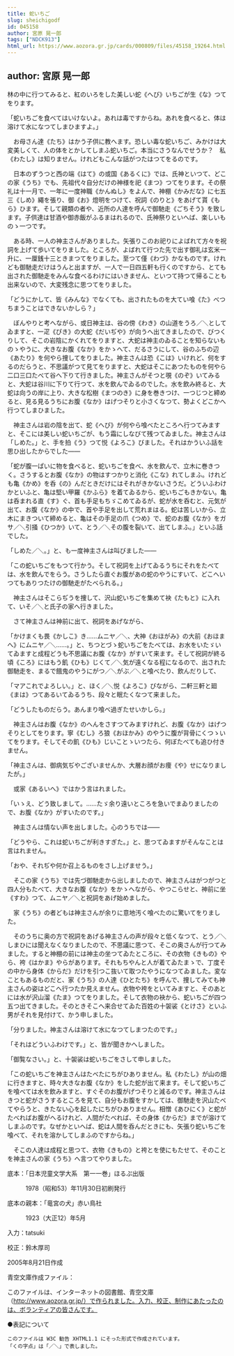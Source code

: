```yaml
---
title: 蛇いちご
slug: sheichigodf
id: 045158
author: 宮原 晃一郎
tags: ["NDCK913"]
html_url: https://www.aozora.gr.jp/cards/000809/files/45158_19264.html
---
```


## author: 宮原 晃一郎

林の中に行つてみると、紅のいろをした美しい蛇《へび》いちごが生《な》つてをります。

「蛇いちごを食べてはいけないよ。あれは毒ですからね。あれを食べると、体は溶けて水になつてしまひますよ。」

　お母さん達《たち》はかう子供に教へます。恐しい毒な蛇いちご、みかけは大変美しくて、人の体をとかしてしまふ蛇いちご。本当にさうなんでせうか？　私《わたし》は知りません。けれどもこんな話がつたはつてをるのです。



　日本のずうつと西の端《はて》の或国《あるくに》では、氏神といつて、どこの家《うち》でも、先祖代々自分だけの神様を祀《まつ》つてをります。その祭礼は十一月で、一年に一度神職《かんぬし》をよんで、神棚《かみだな》に七五三《しめ》繩を張り、御《お》燈明をつけて、祝詞《のりと》をあげて貰《もら》ひます。そして親類の者や、近所の人達を呼んで御馳走《ごちそう》を致します。子供達は甘酒や御赤飯がふるまはれるので、氏神祭りといへば、楽しいものゝ一つです。

　ある時、一人の神主さんがありました。矢張りこのお祀りによばれて方々を祝詞を上げて歩いてをりました。ところが、よばれて行つた先で出す御礼は玄米一升に、一厘銭十三ときまつてをりました。至つて僅《わづ》かなものです。けれども御馳走だけはうんと出ますが、一人で一日四五軒も行くのですから、とても出された御馳走をみんな食べるわけにはいきません、といつて持つて帰ることも出来ないので、大変残念に思つてをりました。

「どうにかして、皆《みんな》でなくても、出されたものを大てい喰《た》べつちまうことはできないかしら？」

　ぼんやりと考へながら、或日神主は、谷の傍《わき》の山道をうろ／＼としてゐますと、一疋《ぴき》の大蛇《だいぢや》が向うへ出てきましたので、びつくりして、そこの岩陰にかくれてをりますと、大蛇は神主のゐることを知らないものゝやうに、大きなお腹《なか》をかゝへて、だるさうにして、谷のふちの辺《あたり》を何やら捜してをりました。神主さんは恐《こは》いけれど、何をするのだらうと、不思議がつて見てをりますと、大蛇はそこにあつたものを何やら二口三口たべて谷へ下りて行きました。神主さんがそつと覗《のぞ》いてみると、大蛇は谷川に下りて行つて、水を飲んでゐるのでした。水を飲み終ると、大蛇は向うの岸に上り、大きな松樹《まつのき》に身を巻きつけ、一つじつと締めると、見る見るうちにお腹《なか》はげつそりと小さくなつて、勢よくどこかへ行つてしまひました。

　神主さんは岩の陰を出て、蛇《へび》が何やら喰べたところへ行つてみますと、そこには美しい蛇いちごが、もう霜にしなびて残つてゐました。神主さんは「しめた。」と、手を拍《う》つて悦《よろこ》びました。それはかういふ話を思ひ出したからでした――

「蛇が腹一ぱいに物を食べると、蛇いちごを食べ、水を飲んで、立木に巻きつく。さうするとお腹《なか》の物はすつかりと消化《こな》れてしまふ。けれども亀《かめ》を呑《の》んだときだけにはそれがきかないさうだ。どういふわけかといふと、亀は堅い甲羅《かふら》を着てゐるから、蛇いちごもきかない。亀は呑まれる直《す》ぐ、首も手足もちゞこめてゐるが、蛇が水を呑むと、元気が出て、お腹《なか》の中で、首や手足を出して荒れまはる。蛇は苦しいから、立木にまきついて締めると、亀はその手足の爪《つめ》で、蛇のお腹《なか》をガサ／＼引掻《ひつか》いて、とう／＼その腹を裂いて、出てしまふ。」といふ話でした。

「しめた／＼。」と、も一度神主さんは叫びました――

「この蛇いちごをもつて行かう。そして祝詞を上げてゐるうちにそれをたべては、水を飲んでをらう。さうしたら直ぐお腹があの蛇のやうにすいて、どこへいつてもありつたけの御馳走がたべられる。」

　神主さんはそこらぢうを捜して、沢山蛇いちごを集めて袂《たもと》に入れて、いそ／＼と氏子の家へ行きました。



　さて神主さんは神前に出て、祝詞をあげながら、

「かけまくも畏《かしこ》き……ムニヤ／＼、大神《おほがみ》の大前《おほまへ》にムニヤ／＼……。」と、ちつとづゝ蛇いちごをたべては、お水をいたゞいてゐますと成程どうも不思議にお腹《なか》がすいて来ます。そして祝詞が終る頃《ころ》にはもう飢《ひも》じくて／＼気が遠くなる程になるので、出された御馳走を、まるで餓鬼のやうにがつ／＼がぶ／＼と喰べたり、飲んだりして、

「マアこれでよろしい。」と、ほく／＼悦《よろこ》びながら、二軒三軒と廻《まは》つてあるいてゐるうち、段々と眠たくなつて来ました。

「どうしたものだらう。あんまり喰べ過ぎたせいかしら。」

　神主さんはお腹《なか》のへんをさすつてみますけれど、お腹《なか》はげつそりとしてをります。寧《むし》ろ狼《おほかみ》のやうに腹が背骨にくつゝいてをります。そしてその飢《ひも》じいことゝいつたら、何ぼたべても追ひ付きません。

「神主さんは、御病気ぢやございませんか、大層お顔がお痩《や》せになりましたが。」

　或家《あるいへ》ではかう言はれました。

「いゝえ、どう致しまして。……たゞ余り遠いところを急いでまゐりましたので、お腹《なか》がすいたのです。」

　神主さんは情ない声を出しました。心のうちでは――

「どうやら、これは蛇いちごが利きすぎた。」と、思つてゐますがそんなことは言はれません。

「おや、それぢや何か召上るものをさし上げませう。」

　そこの家《うち》では先づ御馳走から出しましたので、神主さんはがつがつと四人分もたべて、大きなお腹《なか》をかゝへながら、やつこらせと、神前に坐《すわ》つて、ムニヤ／＼と祝詞をあげ始めました。

　家《うち》の者どもは神主さんが余りに意地汚く喰べたのに驚いてをりました。

　そのうちに奥の方で祝詞をあげる神主さんの声が段々と低くなつて、とう／＼しまひには聞えなくなりましたので、不思議に思つて、そこの奥さんが行つてみました。すると神棚の前には神主の坐つてゐたところに、その衣物《きもの》やら、袴《はかま》やらがあります。それもちやんと人が着てゐたまゝで、丁度その中から身体《からだ》だけを引つこ抜いて取つたやうになつてゐました。変なこともあるものだと、家《うち》の人達《ひとたち》を呼んで、捜してみても神主さんの姿はどこへ行つたか見えません。衣物や袴をといてみますと、そのあとには水が沢山溜《たま》つてをりました。そして衣物の袂から、蛇いちごが四つ五つ出てきました。そのときそこへ来合せてゐた百姓の十袈裟《とけさ》といふ男がそれを見付けて、かう申しました。

「分りました。神主さんは溶けて水になつてしまつたのです。」

「それはどういふわけです。」と、皆が聞きかへしました。

「御覧なさい。」と、十袈裟は蛇いちごをさして申しました。

「この蛇いちごを神主さんはたべたにちがひありません。私《わたし》が山の畑に行きますと、時々大きなお腹《なか》をした蛇が出て来ます。そして蛇いちごを喰べては水を飲みますと、すぐそのお腹がげつそりと減るのです。神主さんはきつと蛇がさうするところを見て、自分もお腹をすかしては、御馳走を沢山たべてやらうと、きたない心を起したにちがひありません。相憎《あひにく》と蛇がたべればお腹がへるけれど、人間がたべれば、その身体《からだ》までが溶けてしまふのです。なぜかといへば、蛇は人間を呑んだときにも、矢張り蛇いちごを喰べて、それを溶かしてしまふのですからね。」

　そこの人達は成程と思つて、衣物《きもの》と袴とを使にもたせて、そのことを神主さんの家《うち》へ言つてやりました。













底本：「日本児童文学大系　第一一巻」ほるぷ出版


　　　1978（昭和53）年11月30日初刷発行

底本の親本：「竜宮の犬」赤い鳥社

　　　1923（大正12）年5月

入力：tatsuki

校正：鈴木厚司

2005年8月21日作成

青空文庫作成ファイル：

このファイルは、インターネットの図書館、青空文庫（http://www.aozora.gr.jp/）で作られました。入力、校正、制作にあたったのは、ボランティアの皆さんです。











●表記について


	このファイルは W3C 勧告 XHTML1.1 にそった形式で作成されています。
	「くの字点」は「／＼」で表しました。